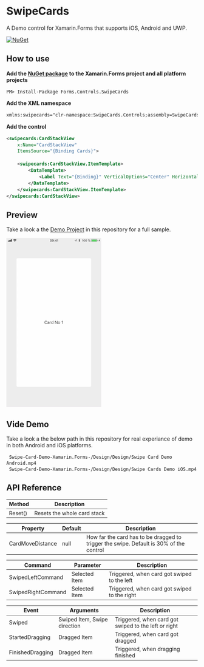 # SwipeCards
A Demo control for Xamarin.Forms that supports iOS, Android and UWP.

[![NuGet](https://img.shields.io/nuget/v/Forms.Controls.SwipeCards.svg?label=NuGet&style=flat-square)](https://www.nuget.org/packages/Forms.Controls.SwipeCards/)

## How to use
**Add the [NuGet package](https://www.nuget.org/packages/Forms.Controls.SwipeCards/) to the Xamarin.Forms project and all platform projects** 
```
PM> Install-Package Forms.Controls.SwipeCards
```

**Add the XML namespace**
```xml
xmlns:swipecards="clr-namespace:SwipeCards.Controls;assembly=SwipeCards.Controls"
```

**Add the control**
```xml
<swipecards:CardStackView
    x:Name="CardStackView"
    ItemsSource="{Binding Cards}">
    
    <swipecards:CardStackView.ItemTemplate>
        <DataTemplate>
            <Label Text="{Binding}" VerticalOptions="Center" HorizontalOptions="Center" />
        </DataTemplate>
    </swipecards:CardStackView.ItemTemplate>   
</swipecards:CardStackView>
```
## Preview
Take a look a the [Demo Project](/SwipeCards.Demo.Forms) in this repository for a full sample.

![Preview](/Design/Swipecards.gif)


## Vide Demo
Take a look a the below path in this repository for real experiance of demo in both Android and iOS platforms.

```
 Swipe-Card-Demo-Xamarin.Forms-/Design/Design/Swipe Card Demo Android.mp4
 Swipe-Card-Demo-Xamarin.Forms-/Design/Design/Swipe Cards Demo iOS.mp4
```

## API Reference
| Method | Description |
|-|-|
| Reset() | Resets the whole card stack |

| Property | Default | Description |
|-|-|-|
| CardMoveDistance | null | How far the card has to be dragged to trigger the swipe. Default is 30% of the control |

| Command | Parameter | Description |
|-|-|-|
| SwipedLeftCommand | Selected Item | Triggered, when card got swiped to the left |
| SwipedRightCommand | Selected Item | Triggered, when card got swiped to the right |


| Event | Arguments | Description |
|-|-|-|
| Swiped | Swiped Item, Swipe direction | Triggered, when card got swiped to the left or right |
| StartedDragging | Dragged Item | Triggered, when card got dragged |
| FinishedDragging | Dragged Item | Triggered, when dragging finished |

